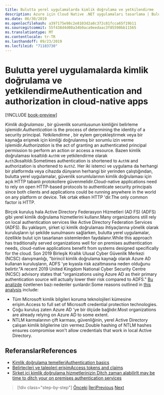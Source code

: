 ```yaml
---
title: Bulutta yerel uygulamalarda kimlik doğrulama ve yetkilendirme
description: Azure için Cloud Native .NET uygulamaları tasarlama | Bulutta yerel uygulamalarda kimlik doğrulama ve yetkilendirme
ms.date: 06/30/2019
ms.openlocfilehash: a397175e98c2e8103d2a8c372c81fcca65f19b11
ms.sourcegitcommit: 55f438d4d00a34b9aca9eedaac3f85590bb11565
ms.translationtype: MT
ms.contentlocale: tr-TR
ms.lasthandoff: 09/23/2019
ms.locfileid: "71183730"
---
```

# <a name="authentication-and-authorization-in-cloud-native-apps"></a><span data-ttu-id="c5839-103">Bulutta yerel uygulamalarda kimlik doğrulama ve yetkilendirme</span><span class="sxs-lookup"><span data-stu-id="c5839-103">Authentication and authorization in cloud-native apps</span></span>

[!INCLUDE [book-preview](../../../includes/book-preview.md)]

<span data-ttu-id="c5839-104">*Kimlik doğrulaması* , bir güvenlik sorumlusunun kimliğini belirleme işlemidir.</span><span class="sxs-lookup"><span data-stu-id="c5839-104">*Authentication* is the process of determining the identity of a security principal.</span></span> <span data-ttu-id="c5839-105">*Yetkilendirme* , bir eylem gerçekleştirmek veya bir kaynağa erişmek için kimliği doğrulanmış bir sorumlu izin verme işlemidir.</span><span class="sxs-lookup"><span data-stu-id="c5839-105">*Authorization* is the act of granting an authenticated principal permission to perform an action or access a resource.</span></span> <span data-ttu-id="c5839-106">Bazen kimlik doğrulaması kısaltıldı `AuthN` ve yetkilendirme olarak `AuthZ`kısaltıldı.</span><span class="sxs-lookup"><span data-stu-id="c5839-106">Sometimes authentication is shortened to `AuthN` and authorization is shortened to `AuthZ`.</span></span> <span data-ttu-id="c5839-107">Her iki istemci ve uygulama da herhangi bir platformda veya cihazda dünyanın herhangi bir yerinden çalıştığından, bulutta yerel uygulamalar, güvenlik sorumlularının kimlik doğrulaması için açık HTTP tabanlı protokollere güvenmelidir.</span><span class="sxs-lookup"><span data-stu-id="c5839-107">Cloud-native applications need to rely on open HTTP-based protocols to authenticate security principals since both clients and applications could be running anywhere in the world on any platform or device.</span></span> <span data-ttu-id="c5839-108">Tek ortak etken HTTP 'dir.</span><span class="sxs-lookup"><span data-stu-id="c5839-108">The only common factor is HTTP.</span></span>

<span data-ttu-id="c5839-109">Birçok kuruluş hala Active Directory Federasyon Hizmetleri (AD FS) (ADFS) gibi yerel kimlik doğrulama hizmetlerini kullanır.</span><span class="sxs-lookup"><span data-stu-id="c5839-109">Many organizations still rely on local authentication services like Active Directory Federation Services (ADFS).</span></span> <span data-ttu-id="c5839-110">Bu yaklaşım, şirket içi kimlik doğrulaması ihtiyaçlarına yönelik olarak kuruluşların iyi şekilde sunulmasını sağlarken, bulutta yerel uygulamalar, özellikle bulut için tasarlanan sistemlerden faydalanır.</span><span class="sxs-lookup"><span data-stu-id="c5839-110">While this approach has traditionally served organizations well for on premises authentication needs, cloud-native applications benefit from systems designed specifically for the cloud.</span></span> <span data-ttu-id="c5839-111">Son 2019 Birleşik Krallık Ulusal Cyber Güvenlik Merkezi (NCSC) danışmanlığı, "birincil kimlik doğrulama kaynağı olarak Azure AD kullanan kuruluşların, ADFS 'ye kıyasla risk azaltmasına neden olduğunu belirtir."</span><span class="sxs-lookup"><span data-stu-id="c5839-111">A recent 2019 United Kingdom National Cyber Security Centre (NCSC) advisory states that "organizations using Azure AD as their primary authentication source will actually lower their risk compared to ADFS."</span></span> <span data-ttu-id="c5839-112">[Bu analizde](https://oxfordcomputergroup.com/resources/o365-security-native-cloud-authentication/) özetlenen bazı nedenler şunlardır:</span><span class="sxs-lookup"><span data-stu-id="c5839-112">Some reasons outlined in [this analysis](https://oxfordcomputergroup.com/resources/o365-security-native-cloud-authentication/) include:</span></span>

- <span data-ttu-id="c5839-113">Tüm Microsoft kimlik bilgileri koruma teknolojileri kümesine erişim.</span><span class="sxs-lookup"><span data-stu-id="c5839-113">Access to full set of Microsoft credential protection technologies.</span></span>
- <span data-ttu-id="c5839-114">Çoğu kuruluş zaten Azure AD 'ye bir ölçüde bağlıdır.</span><span class="sxs-lookup"><span data-stu-id="c5839-114">Most organizations are already relying on Azure AD to some extent.</span></span>
- <span data-ttu-id="c5839-115">NTLM karmalarının çift karması, güvenliğinin, yerel Active Directory çalışan kimlik bilgilerine izin vermez.</span><span class="sxs-lookup"><span data-stu-id="c5839-115">Double hashing of NTLM hashes ensures compromise won't allow credentials that work in local Active Directory.</span></span>

## <a name="references"></a><span data-ttu-id="c5839-116">Referanslar</span><span class="sxs-lookup"><span data-stu-id="c5839-116">References</span></span>

- [<span data-ttu-id="c5839-117">Kimlik doğrulama temelleri</span><span class="sxs-lookup"><span data-stu-id="c5839-117">Authentication basics</span></span>](https://docs.microsoft.com/azure/active-directory/develop/authentication-scenarios)
- [<span data-ttu-id="c5839-118">Belirteçleri ve talepleri erişim</span><span class="sxs-lookup"><span data-stu-id="c5839-118">Access tokens and claims</span></span>](https://docs.microsoft.com/azure/active-directory/develop/access-tokens)
- [<span data-ttu-id="c5839-119">Şirket içi kimlik doğrulama hizmetlerinizin Ditch zaman alabilir</span><span class="sxs-lookup"><span data-stu-id="c5839-119">It may be time to ditch your on premises authentication services</span></span>](https://oxfordcomputergroup.com/resources/o365-security-native-cloud-authentication/)

>[!div class="step-by-step"]
><span data-ttu-id="c5839-120">[Önceki](identity.md)
>[İleri](azure-active-directory.md)</span><span class="sxs-lookup"><span data-stu-id="c5839-120">[Previous](identity.md)
[Next](azure-active-directory.md)</span></span>
